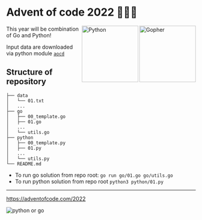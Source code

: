 # Advent of code 2022 :christmas_tree::santa::gift:

<img align="right" src="https://camo.githubusercontent.com/94761affed6454156a526a0fcab454ed4a432d9472087a9d330598a38ffe56cd/68747470733a2f2f7261772e6769746875622e636f6d2f676f6c616e672d73616d706c65732f676f706865722d766563746f722f6d61737465722f676f706865722e706e67" alt="Gopher" style="height: 150px;"/>

<img align="right" src="https://upload.wikimedia.org/wikipedia/commons/thumb/c/c3/Python-logo-notext.svg/1869px-Python-logo-notext.svg.png" alt="Python" style="height: 150px;"/>

This year will be combination of Go and Python!

Input data are downloaded via python module [`aocd`](https://github.com/wimglenn/advent-of-code-data)

## Structure of repository

```
├── data
│   └── 01.txt
│   ...
├── go
│   ├── 00_template.go
│   ├── 01.go
│   ...
│   └── utils.go
├── python
│   ├── 00_template.py
│   ├── 01.py
│   ...
│   └── utils.py
└── README.md
```

- To run go solution from repo root: `go run go/01.go go/utils.go`
- To run python solution from repo root `python3 python/01.py`

---
https://adventofcode.com/2022

![python or go](https://miro.medium.com/max/1200/0*YbWvR4EKfSzQfnai.png)